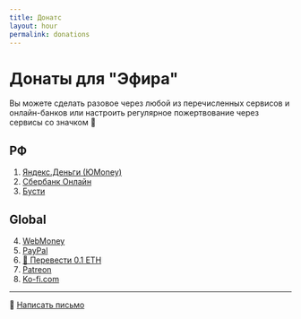 ```yaml
---
title: Донатс
layout: hour
permalink: donations
---
```


# Донаты для "Эфира"

Вы можете сделать разовое через любой из перечисленных сервисов и онлайн-банков или <span class="highlight">настроить регулярное</span> пожертвование через сервисы со значком 💸

## РФ

1. [Яндекс.Деньги (ЮMoney)](https://yoomoney.ru/to/41001208338566)  
2. [Сбербанк Онлайн](https://online.sberbank.ru)  
3. [Бусти](https://busty.ru)

## Global

4. [WebMoney](https://www.webmoney.ru)
5. [PayPal](https://www.paypal.com)   
6. [💸 Перевести 0.1 ETH](ethereum:0xf945F3471cf40D6F5782Ec458445E87ee734Ab24?value=100000000000000000)
7. [Patreon](https://www.patreon.com)  
8. [Ko-fi.com](https://ko-fi.com/indexmod)

---

💸 [Написать письмо](mailto:indexmod@ya.ru)
